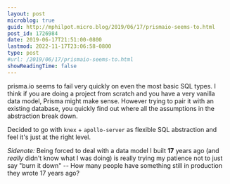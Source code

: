 ```yaml
---
layout: post
microblog: true
guid: http://mphilpot.micro.blog/2019/06/17/prismaio-seems-to.html
post_id: 1726984
date: 2019-06-17T21:51:00-0800
lastmod: 2022-11-17T23:06:58-0800
type: post
#url: /2019/06/17/prismaio-seems-to.html
showReadingTime: false
---
```

prisma.io seems to fail very quickly on even the most basic SQL types. I think if you are doing a project from scratch and you have a very vanilla data model, Prisma might make sense. However trying to pair it with an existing database, you quickly find out where all the assumptions in the abstraction break down.

Decided to go with `knex` + `apollo-server` as flexible SQL abstraction and feel it's just at the right level.

_Sidenote:_ Being forced to deal with a data model I built **17** years ago (and _really_ didn't know what I was doing) is really trying my patience not to just say "burn it down" -- How many people have something still in production they wrote 17 years ago?
